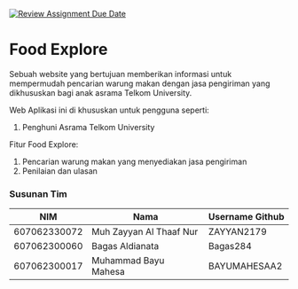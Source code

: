 [![Review Assignment Due Date](https://classroom.github.com/assets/deadline-readme-button-24ddc0f5d75046c5622901739e7c5dd533143b0c8e959d652212380cedb1ea36.svg)](https://classroom.github.com/a/XfuKfpFb)
# Food Explore

Sebuah website yang bertujuan memberikan informasi untuk mempermudah pencarian warung makan dengan jasa pengiriman yang dikhususkan bagi anak asrama Telkom University.

Web Aplikasi ini di khususkan untuk pengguna seperti:
1. Penghuni Asrama Telkom University

Fitur Food Explore:
1. Pencarian warung makan yang menyediakan jasa pengiriman
2. Penilaian dan ulasan

### Susunan Tim

NIM          | Nama                    | Username Github
-------------|-------------------------|----------------
607062330072 | Muh Zayyan Al Thaaf Nur | ZAYYAN2179
607062300060 | Bagas Aldianata         | Bagas284
607062300017 | Muhammad Bayu Mahesa    | BAYUMAHESAA2
